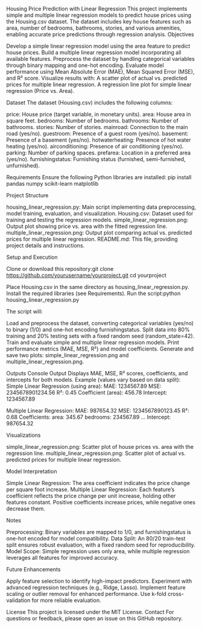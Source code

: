 <xaiArtifact>Housing Price Prediction with Linear Regression
This project implements simple and multiple linear regression models to predict house prices using the Housing.csv dataset. The dataset includes key house features such as area, number of bedrooms, bathrooms, stories, and various amenities, enabling accurate price predictions through regression analysis.
Objectives

Develop a simple linear regression model using the area feature to predict house prices.
Build a multiple linear regression model incorporating all available features.
Preprocess the dataset by handling categorical variables through binary mapping and one-hot encoding.
Evaluate model performance using Mean Absolute Error (MAE), Mean Squared Error (MSE), and R² score.
Visualize results with:
A scatter plot of actual vs. predicted prices for multiple linear regression.
A regression line plot for simple linear regression (Price vs. Area).



Dataset
The dataset (Housing.csv) includes the following columns:

price: House price (target variable, in monetary units).
area: House area in square feet.
bedrooms: Number of bedrooms.
bathrooms: Number of bathrooms.
stories: Number of stories.
mainroad: Connection to the main road (yes/no).
guestroom: Presence of a guest room (yes/no).
basement: Presence of a basement (yes/no).
hotwaterheating: Presence of hot water heating (yes/no).
airconditioning: Presence of air conditioning (yes/no).
parking: Number of parking spaces.
prefarea: Location in a preferred area (yes/no).
furnishingstatus: Furnishing status (furnished, semi-furnished, unfurnished).

Requirements
Ensure the following Python libraries are installed:
pip install pandas numpy scikit-learn matplotlib

Project Structure

housing_linear_regression.py: Main script implementing data preprocessing, model training, evaluation, and visualization.
Housing.csv: Dataset used for training and testing the regression models.
simple_linear_regression.png: Output plot showing price vs. area with the fitted regression line.
multiple_linear_regression.png: Output plot comparing actual vs. predicted prices for multiple linear regression.
README.md: This file, providing project details and instructions.

Setup and Execution

Clone or download this repository:git clone https://github.com/yourusername/yourproject.git
cd yourproject


Place Housing.csv in the same directory as housing_linear_regression.py.
Install the required libraries (see Requirements).
Run the script:python housing_linear_regression.py



The script will:

Load and preprocess the dataset, converting categorical variables (yes/no) to binary (1/0) and one-hot encoding furnishingstatus.
Split data into 80% training and 20% testing sets with a fixed random seed (random_state=42).
Train and evaluate simple and multiple linear regression models.
Print performance metrics (MAE, MSE, R²) and model coefficients.
Generate and save two plots: simple_linear_regression.png and multiple_linear_regression.png.

Outputs
Console Output
Displays MAE, MSE, R² scores, coefficients, and intercepts for both models. Example (values vary based on data split):
Simple Linear Regression (using area):
MAE: 1234567.89
MSE: 2345678901234.56
R²: 0.45
Coefficient (area): 456.78
Intercept: 1234567.89

Multiple Linear Regression:
MAE: 987654.32
MSE: 1234567890123.45
R²: 0.68
Coefficients:
area: 345.67
bedrooms: 234567.89
...
Intercept: 987654.32

Visualizations

simple_linear_regression.png: Scatter plot of house prices vs. area with the regression line.
multiple_linear_regression.png: Scatter plot of actual vs. predicted prices for multiple linear regression.

Model Interpretation

Simple Linear Regression: The area coefficient indicates the price change per square foot increase.
Multiple Linear Regression: Each feature’s coefficient reflects the price change per unit increase, holding other features constant. Positive coefficients increase prices, while negative ones decrease them.

Notes

Preprocessing: Binary variables are mapped to 1/0, and furnishingstatus is one-hot encoded for model compatibility.
Data Split: An 80/20 train-test split ensures robust evaluation, with a fixed random seed for reproducibility.
Model Scope: Simple regression uses only area, while multiple regression leverages all features for improved accuracy.

Future Enhancements

Apply feature selection to identify high-impact predictors.
Experiment with advanced regression techniques (e.g., Ridge, Lasso).
Implement feature scaling or outlier removal for enhanced performance.
Use k-fold cross-validation for more reliable evaluation.

License
This project is licensed under the MIT License.
Contact
For questions or feedback, please open an issue on this GitHub repository.</xaiArtifact>
